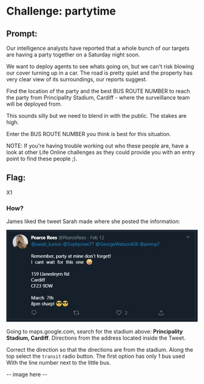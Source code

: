 <h1> Challenge: partytime</h1>

<h2>Prompt:</h2> 
Our intelligence analysts have reported that a whole bunch of our targets are having a party together on a Saturday night soon.

We want to deploy agents to see whats going on, but we can't risk blowing our cover turning up in a car. The road is pretty quiet and the property has very clear view of its surroundings, our reports suggest.

Find the location of the party and the best BUS ROUTE NUMBER to reach the party from Principality Stadium, Cardiff - where the surveillance team will be deployed from.

This sounds silly but we need to blend in with the public. The stakes are high.

Enter the BUS ROUTE NUMBER you think is best for this situation.

NOTE: If you're having trouble working out who these people are, have a look at other Life Online challenges as they could provide you with an entry point to find these people ;).

<h2>Flag:</h2> 
X1

<h3>How?</h3>
James liked the tweet Sarah made where she posted the information:

![Address in Tweet](images/address_tweet.JPG)

Going to maps.google.com, search for the stadium above: **Principality Stadium, Cardiff**.  Directions from the address located inside the Tweet.

Correct the direction so that the directions are from the stadium.  Along the top select the `transit` radio button.  The first option has only 1 bus used With the line number next to the little bus.

-- image here --
